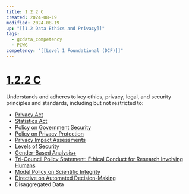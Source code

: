```yaml
---
title: 1.2.2 C
created: 2024-08-19
modified: 2024-08-19
up: "[[1.2 Data Ethics and Privacy]]"
tags:
  - gcdata_competency
  - PCWG
competency: "[[Level 1 Foundational (DCF)]]"
---
```

# [1.2.2 C](1.2.2%20C.md)
Understands and adheres to key ethics, privacy, legal, and security principles and standards, including but not restricted to:
- [Privacy Act](https://www.priv.gc.ca/en/privacy-topics/privacy-laws-in-canada/the-privacy-act/)
- [Statistics Act](https://laws-lois.justice.gc.ca/eng/acts/s-19/fulltext.html)
- [Policy on Government Security](https://www.tbs-sct.gc.ca/pol/doc-eng.aspx?id=16578)
- [Policy on Privacy Protection](https://www.tbs-sct.gc.ca/pol/doc-eng.aspx?id=12510)
- [Privacy Impact Assessments](https://www.priv.gc.ca/en/privacy-topics/privacy-impact-assessments/)
- [Levels of Security](https://www.tbs-sct.gc.ca/pol/doc-eng.aspx?id=32611)
- [Gender-Based Analysis+](https://women-gender-equality.canada.ca/en/gender-based-analysis-plus.html)
- [Tri-Council Policy Statement: Ethical Conduct for Research Involving Humans](https://ethics.gc.ca/eng/policy-politique_tcps2-eptc2_2018.html)
- [Model Policy on Scientific Integrity](https://science.gc.ca/site/science/en/office-chief-science-advisor/scientific-integrity)
- [Directive on Automated Decision-Making](https://www.tbs-sct.canada.ca/pol/doc-eng.aspx?id=32592)
- Disaggregated Data

